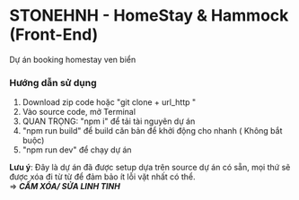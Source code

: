 # STONEHNH - HomeStay & Hammock (Front-End)
Dự án booking homestay ven biển 

### Hướng dẫn sử dụng
1. Download zip code hoặc "git clone + url_http "
2. Vào source code, mở Terminal
3. QUAN TRỌNG: "npm i" để tải tài nguyên dự án
4. "npm run build" để build căn bản để khởi động cho nhanh ( Không bắt buộc)
5. "npm run dev" để chạy dự án

**Lưu ý**: Đây là dự án đã được setup dựa trên source dự án có sẵn, mọi thứ sẽ được xóa đi từ từ để đảm bảo ít lỗi vặt nhất có thể.\
=> ***CẤM XÓA/ SỬA LINH TINH***
